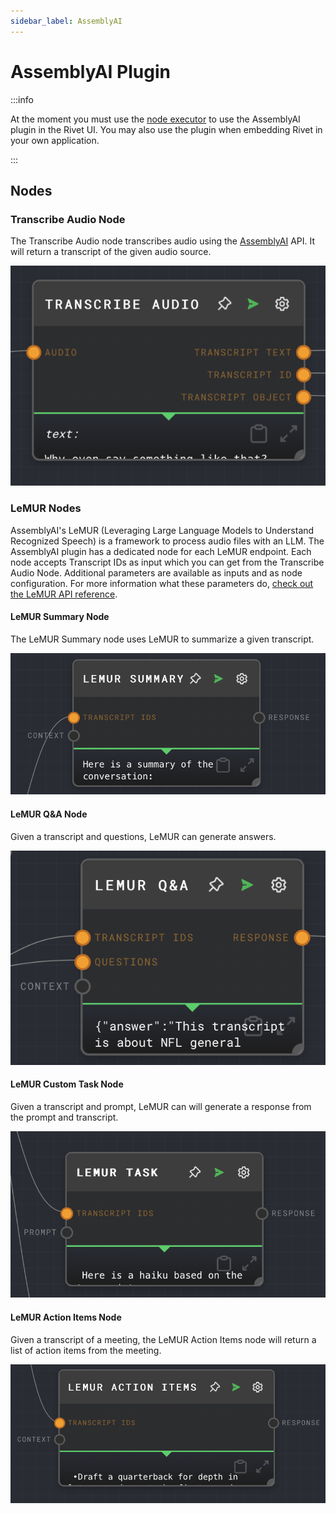 ```yaml
---
sidebar_label: AssemblyAI
---
```


# AssemblyAI Plugin

:::info

At the moment you must use the [node executor](../../executors.md) to use the AssemblyAI plugin in the Rivet UI. You may also use the plugin when embedding Rivet in your own application.

:::

## Nodes

### Transcribe Audio Node

The Transcribe Audio node transcribes audio using the [AssemblyAI](https://www.assemblyai.com/) API. It will return a transcript of the given audio source.

![Transcribe Audio Node](./assets/transcribe-audio-node.png)

### LeMUR Nodes

AssemblyAI's LeMUR (Leveraging Large Language Models to Understand Recognized Speech) is a framework to process audio files with an LLM.
The AssemblyAI plugin has a dedicated node for each LeMUR endpoint. 
Each node accepts Transcript IDs as input which you can get from the Transcribe Audio Node. Additional parameters are available as inputs and as node configuration. For more information what these parameters do, [check out the LeMUR API reference](https://www.assemblyai.com/docs/api-reference/lemur).

#### LeMUR Summary Node

The LeMUR Summary node uses LeMUR to summarize a given transcript.


![LeMUR Summary Node](./assets/lemur-summary-node.png)

#### LeMUR Q&A Node

Given a transcript and questions, LeMUR can generate answers.

![LeMUR Question & Answer Node](./assets/lemur-qna-node.png)

#### LeMUR Custom Task Node

Given a transcript and prompt, LeMUR can will generate a response from the prompt and transcript.

![LeMUR Custom Task Node](./assets/lemur-task-node.png)

#### LeMUR Action Items Node

Given a transcript of a meeting, the LeMUR Action Items node will return a list of action items from the meeting.

![LeMUR Action Items Node](./assets/lemur-action-items-node.png)

